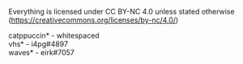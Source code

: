 Everything is licensed under CC BY-NC 4.0 unless stated otherwise (https://creativecommons.org/licenses/by-nc/4.0/)  

catppuccin* - whitespaced  
vhs* - i4pg#4897  
waves* - eirk#7057
